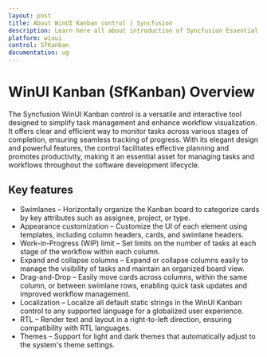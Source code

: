 ```yaml
---
layout: post
title: About WinUI Kanban control | Syncfusion
description: Learn here all about introduction of Syncfusion Essential Studio WinUI Kanban (SfKanban) control, its features and more.
platform: winui
control: SfKanban
documentation: ug
---
```


# WinUI Kanban (SfKanban) Overview

The Syncfusion WinUI Kanban control is a versatile and interactive tool designed to simplify task management and enhance workflow visualization. It offers clear and efficient way to monitor tasks across various stages of completion, ensuring seamless tracking of progress. With its elegant design and powerful features, the control facilitates effective planning and promotes productivity, making it an essential asset for managing tasks and workflows throughout the software development lifecycle.

## Key features

* Swimlanes – Horizontally organize the Kanban board to categorize cards by key attributes such as assignee, project, or type.
* Appearance customization – Customize the UI of each element using templates, including column headers, cards, and swimlane headers.
* Work-in-Progress (WIP) limit – Set limits on the number of tasks at each stage of the workflow within each column.
* Expand and collapse columns – Expand or collapse columns easily to manage the visibility of tasks and maintain an organized board view.
* Drag-and-Drop – Easily move cards across columns, within the same column, or between swimlane rows, enabling quick task updates and improved workflow management.
* Localization – Localize all default static strings in the WinUI Kanban control to any supported language for a globalized user experience.
* RTL – Render text and layout in a right-to-left direction, ensuring compatibility with RTL languages.
* Themes – Support for light and dark themes that automatically adjust to the system's theme settings.